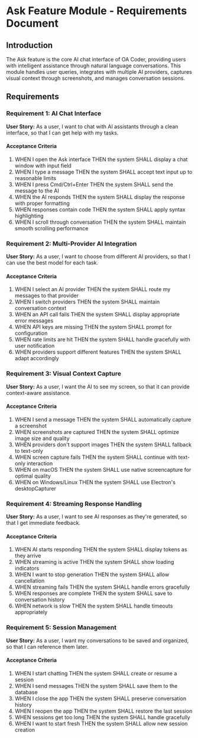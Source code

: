 # Ask Feature Module - Requirements Document

## Introduction

The Ask feature is the core AI chat interface of OA Coder, providing users with intelligent assistance through natural language conversations. This module handles user queries, integrates with multiple AI providers, captures visual context through screenshots, and manages conversation sessions.

## Requirements

### Requirement 1: AI Chat Interface

**User Story:** As a user, I want to chat with AI assistants through a clean interface, so that I can get help with my tasks.

#### Acceptance Criteria

1. WHEN I open the Ask interface THEN the system SHALL display a chat window with input field
2. WHEN I type a message THEN the system SHALL accept text input up to reasonable limits
3. WHEN I press Cmd/Ctrl+Enter THEN the system SHALL send the message to the AI
4. WHEN the AI responds THEN the system SHALL display the response with proper formatting
5. WHEN responses contain code THEN the system SHALL apply syntax highlighting
6. WHEN I scroll through conversation THEN the system SHALL maintain smooth scrolling performance

### Requirement 2: Multi-Provider AI Integration

**User Story:** As a user, I want to choose from different AI providers, so that I can use the best model for each task.

#### Acceptance Criteria

1. WHEN I select an AI provider THEN the system SHALL route my messages to that provider
2. WHEN I switch providers THEN the system SHALL maintain conversation context
3. WHEN an API call fails THEN the system SHALL display appropriate error messages
4. WHEN API keys are missing THEN the system SHALL prompt for configuration
5. WHEN rate limits are hit THEN the system SHALL handle gracefully with user notification
6. WHEN providers support different features THEN the system SHALL adapt accordingly

### Requirement 3: Visual Context Capture

**User Story:** As a user, I want the AI to see my screen, so that it can provide context-aware assistance.

#### Acceptance Criteria

1. WHEN I send a message THEN the system SHALL automatically capture a screenshot
2. WHEN screenshots are captured THEN the system SHALL optimize image size and quality
3. WHEN providers don't support images THEN the system SHALL fallback to text-only
4. WHEN screen capture fails THEN the system SHALL continue with text-only interaction
5. WHEN on macOS THEN the system SHALL use native screencapture for optimal quality
6. WHEN on Windows/Linux THEN the system SHALL use Electron's desktopCapturer

### Requirement 4: Streaming Response Handling

**User Story:** As a user, I want to see AI responses as they're generated, so that I get immediate feedback.

#### Acceptance Criteria

1. WHEN AI starts responding THEN the system SHALL display tokens as they arrive
2. WHEN streaming is active THEN the system SHALL show loading indicators
3. WHEN I want to stop generation THEN the system SHALL allow cancellation
4. WHEN streaming fails THEN the system SHALL handle errors gracefully
5. WHEN responses are complete THEN the system SHALL save to conversation history
6. WHEN network is slow THEN the system SHALL handle timeouts appropriately

### Requirement 5: Session Management

**User Story:** As a user, I want my conversations to be saved and organized, so that I can reference them later.

#### Acceptance Criteria

1. WHEN I start chatting THEN the system SHALL create or resume a session
2. WHEN I send messages THEN the system SHALL save them to the database
3. WHEN I close the app THEN the system SHALL preserve conversation history
4. WHEN I reopen the app THEN the system SHALL restore the last session
5. WHEN sessions get too long THEN the system SHALL handle gracefully
6. WHEN I want to start fresh THEN the system SHALL allow new session creation